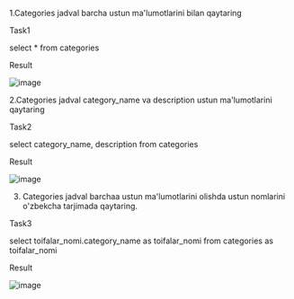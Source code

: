 1.Categories jadval barcha ustun ma'lumotlarini bilan qaytaring

Task1

select * from categories

Result

![image](https://user-images.githubusercontent.com/122611579/221095800-9b7779ec-4167-4f3d-a4c0-9af892770204.png)


2.Categories jadval category_name va description ustun ma'lumotlarini qaytaring

Task2

select  category_name, description from categories

Result

![image](https://user-images.githubusercontent.com/122611579/221096205-a8321cac-232b-4561-9af2-4eeda05db162.png)


3. Categories jadval barchaa ustun ma'lumotlarini olishda ustun nomlarini o'zbekcha tarjimada qaytaring.

Task3

select toifalar_nomi.category_name as toifalar_nomi
from categories as toifalar_nomi

Result

![image](https://user-images.githubusercontent.com/122611579/221096319-4d52b9a2-7a68-4008-b803-8130eef30b1f.png)



